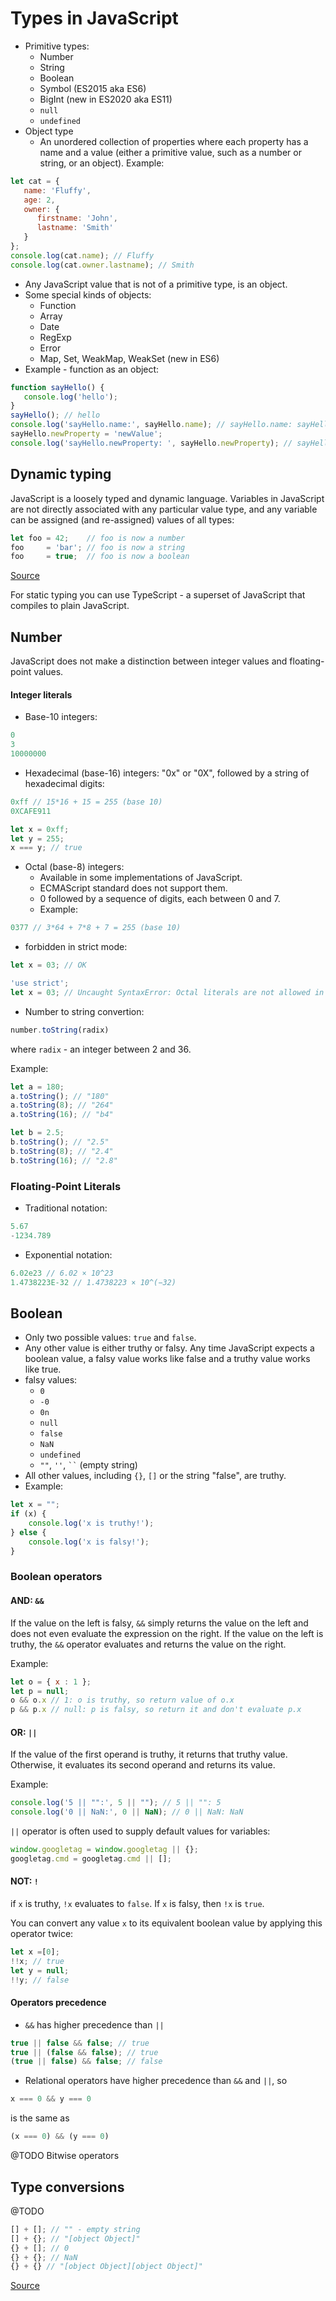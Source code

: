 # Types in JavaScript
- Primitive types:
   - Number
   - String
   - Boolean
   - Symbol (ES2015 aka ES6)
   - BigInt (new in ES2020 aka ES11)
   - `null`
   - `undefined`
- Object type
   - An unordered collection of properties where each property has a name and a value (either a primitive value, such as a number or string, or an object). Example:
``` javascript
let cat = {
   name: 'Fluffy',
   age: 2,
   owner: {
      firstname: 'John',
      lastname: 'Smith'
   }
};
console.log(cat.name); // Fluffy
console.log(cat.owner.lastname); // Smith
```
   - Any JavaScript value that is not of a primitive type, is an object.
   - Some special kinds of objects:
      - Function
      - Array
      - Date
      - RegExp
      - Error
      - Map, Set, WeakMap, WeakSet (new in ES6)
   - Example - function as an object:
``` javascript
function sayHello() {
   console.log('hello');
}
sayHello(); // hello
console.log('sayHello.name:', sayHello.name); // sayHello.name: sayHello
sayHello.newProperty = 'newValue';
console.log('sayHello.newProperty: ', sayHello.newProperty); // sayHello.newProperty: newValue
```

## Dynamic typing
JavaScript is a loosely typed and dynamic language. Variables in JavaScript are not directly associated with any particular value type, and any variable can be assigned (and re-assigned) values of all types:
```javascript
let foo = 42;    // foo is now a number
foo     = 'bar'; // foo is now a string
foo     = true;  // foo is now a boolean
```
[Source](https://developer.mozilla.org/en-US/docs/Web/JavaScript/Data_structures)

For static typing you can use TypeScript - a superset of JavaScript that compiles to plain JavaScript.

## Number
JavaScript does not make a distinction between integer values
and floating-point values.

#### Integer literals
- Base-10 integers:
```javascript
0
3
10000000
```
- Hexadecimal (base-16) integers: "0x" or "0X", followed by a string of hexadecimal digits:
```javascript
0xff // 15*16 + 15 = 255 (base 10)
0XCAFE911
```
```javascript
let x = 0xff;
let y = 255; 
x === y; // true
```
- Octal (base-8) integers:
   - Available in some implementations of JavaScript.
   - ECMAScript standard does not support them.
   - 0 followed by a sequence of digits, each between 0 and 7.
   - Example:
```javascript
0377 // 3*64 + 7*8 + 7 = 255 (base 10)
```
   - forbidden in strict mode:
```javascript
let x = 03; // OK
```
```javascript
'use strict';
let x = 03; // Uncaught SyntaxError: Octal literals are not allowed in strict mode.
```
- Number to string convertion:
```javascript
number.toString(radix)
```
where `radix` - an integer between 2 and 36.

Example:
```javascript
let a = 180;
a.toString(); // "180"
a.toString(8); // "264"
a.toString(16); // "b4"

let b = 2.5;
b.toString(); // "2.5"
b.toString(8); // "2.4"
b.toString(16); // "2.8"
```

### Floating-Point Literals
- Traditional notation:
```javascript
5.67
-1234.789
```
- Exponential notation:
```javascript
6.02e23 // 6.02 × 10^23
1.4738223E-32 // 1.4738223 × 10^(−32)
```
## Boolean
- Only two possible values: `true` and `false`.
- Any other value is either truthy or falsy. Any time JavaScript expects a boolean value, a falsy value
works like false and a truthy value works like true.
- falsy values:
   - `0`
   - `-0`
   - `0n`
   - `null`
   - `false`
   - `NaN`
   - `undefined`
   - `""`, `''`, ` `` ` (empty string)
- All other values, including `{}`, `[]` or the string "false", are truthy.
- Example:
```javascript
let x = "";
if (x) {
    console.log('x is truthy!');
} else {
    console.log('x is falsy!');
}
```
### Boolean operators
#### AND: `&&`
If the value on the left is falsy, `&&` simply returns the value on the left and does not even evaluate the expression on the right.
If the value on the left is truthy, the `&&` operator evaluates and returns the value on the right.

Example:
```javascript
let o = { x : 1 };
let p = null;
o && o.x // 1: o is truthy, so return value of o.x
p && p.x // null: p is falsy, so return it and don't evaluate p.x
```
#### OR: `||`
If the value of the first operand is truthy, it returns that truthy
value. Otherwise, it evaluates its second operand and returns its value.

Example:
```javascript
console.log('5 || "":', 5 || ""); // 5 || "": 5
console.log('0 || NaN:', 0 || NaN); // 0 || NaN: NaN
```
`||` operator is often used to supply default values for variables:
```javascript
window.googletag = window.googletag || {};
googletag.cmd = googletag.cmd || [];
```
#### NOT: `!`
if `x` is truthy, `!x` evaluates to
`false`. If `x` is falsy, then `!x` is `true`.

You can convert any value `x` to its
equivalent boolean value by applying this operator twice: 
```javascript
let x =[0];
!!x; // true
let y = null;
!!y; // false
```
#### Operators precedence
- `&&` has higher precedence than `||`
```javascript
true || false && false; // true
true || (false && false); // true
(true || false) && false; // false
```
- Relational operators have higher precedence than `&&` and `||`, so
```javascript
x === 0 && y === 0
```
is the same as
```javascript
(x === 0) && (y === 0)
```
@TODO
Bitwise operators

## Type conversions
@TODO
```javascript
[] + []; // "" - empty string
[] + {}; // "[object Object]"
{} + []; // 0
{} + {}; // NaN
{} + {} // "[object Object][object Object]"
```
[Source](https://www.quora.com/Why-is-JavaScript-called-the-most-confusing-web-programming-language)